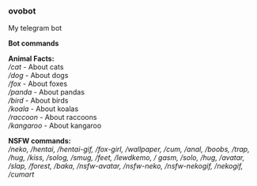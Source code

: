 ### ovobot
My telegram bot

**Bot commands**

__Animal Facts:__<br>
*/cat* - About cats<br>
*/dog* - About dogs<br>
*/fox* - About foxes<br>
*/panda* - About pandas<br>
*/bird* - About birds<br>
*/koala* - About koalas<br>
*/raccoon* - About raccoons<br>
*/kangaroo* - About kangaroo

__NSFW commands:__<br>
*/neko, /hentai, /hentai-gif, /fox-girl, /wallpaper, /cum, /anal, /boobs, /trap, /hug,
/kiss, /solog, /smug, /feet, /lewdkemo, / gasm, /solo, /hug, /avatar, /slap,
/forest, /baka, /nsfw-avatar, /nsfw-neko, /nsfw-nekogif, /nekogif, /cumart*

